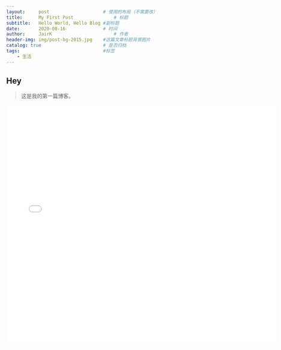 ```yaml
---
layout:     post   				    # 使用的布局（不需要改）
title:      My First Post 				# 标题 
subtitle:   Hello World, Hello Blog #副标题
date:       2020-08-16 				# 时间
author:     JairK 						# 作者
header-img: img/post-bg-2015.jpg 	#这篇文章标题背景图片
catalog: true 						# 是否归档
tags:								#标签
    - 生活
---
```


## Hey

>这是我的第一篇博客。

<iframe src="//player.bilibili.com/player.html?aid=883362563&bvid=BV1fK4y1t7hj&cid=196018899&page=1" width="720px" height= "640px" scrolling="no" border="0" frameborder="no" framespacing="0" allowfullscreen="true"> </iframe>